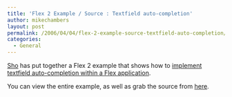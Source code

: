 ```yaml
---
title: 'Flex 2 Example / Source : Textfield auto-completion'
author: mikechambers
layout: post
permalink: /2006/04/04/flex-2-example-source-textfield-auto-completion/
categories:
  - General
---
```



[Sho][1] has put together a Flex 2 example that shows how to [implement textfield auto-completion within a Flex application][2].

You can view the entire example, as well as grab the source from [here][2].

 [1]: http://weblogs.macromedia.com/sho/
 [2]: http://weblogs.macromedia.com/sho/archives/2006/04/new_version_of.cfm